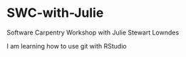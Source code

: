# SWC-with-Julie
Software Carpentry Workshop with Julie Stewart Lowndes

I am learning how to use git with RStudio